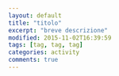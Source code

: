 ```yaml
---
layout: default
title: "titolo"
excerpt: "breve descrizione"
modified: 2015-11-02T16:39:59
tags: [tag, tag, tag]
categories: activity
comments: true
---
```

